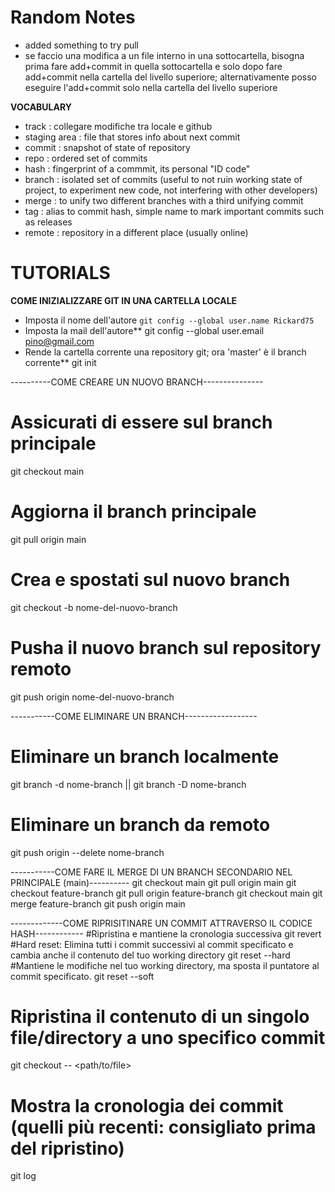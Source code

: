 # Random Notes
- added something to try pull
- se faccio una modifica a un file interno in una sottocartella, bisogna prima fare add+commit in quella sottocartella e solo dopo fare add+commit nella cartella del livello superiore; alternativamente posso eseguire l'add+commit solo nella cartella del livello superiore

**VOCABULARY**
- track		:	collegare modifiche tra locale e github
- staging area	:	file that stores info about next commit
- commit		: 	snapshot of state of repository
- repo		:	ordered set of commits
- hash		:	fingerprint of a commmit, its personal "ID code"
- branch		:	isolated set of commits (useful to not ruin working state of project, to experiment new code, not interfering with other developers)
- merge		:	to unify two different branches with a third unifying commit
- tag		:	alias to commit hash, simple name to mark important commits such as releases
- remote		:	repository in a different place (usually online)

# TUTORIALS
**COME INIZIALIZZARE GIT IN UNA CARTELLA LOCALE**
- Imposta il nome dell'autore
`git config --global user.name Rickard75`	
- Imposta la mail dell'autore**
git config --global user.email pino@gmail.com		
- Rende la cartella corrente una repository git; ora 'master' è il branch corrente**
git init 						

----------COME CREARE UN NUOVO BRANCH---------------
# Assicurati di essere sul branch principale
git checkout main
# Aggiorna il branch principale
git pull origin main
# Crea e spostati sul nuovo branch
git checkout -b nome-del-nuovo-branch
# Pusha il nuovo branch sul repository remoto
git push origin nome-del-nuovo-branch

-----------COME ELIMINARE UN BRANCH------------------
# Eliminare un branch localmente
git branch -d nome-branch || git branch -D nome-branch
# Eliminare un branch da remoto
git push origin --delete nome-branch

-----------COME FARE IL MERGE DI UN BRANCH SECONDARIO NEL PRINCIPALE (main)----------
git checkout main
git pull origin main
git checkout feature-branch
git pull origin feature-branch
git checkout main
git merge feature-branch
git push origin main

-------------COME RIPRISITINARE UN COMMIT ATTRAVERSO IL CODICE HASH------------
#Ripristina e mantiene la cronologia successiva 
git revert <commit-hash>
#Hard reset: Elimina tutti i commit successivi al commit specificato e cambia anche il contenuto del tuo working directory
git reset --hard <commit-hash>
#Mantiene le modifiche nel tuo working directory, ma sposta il puntatore al commit specificato.
git reset --soft <commit-hash>
# Ripristina il contenuto di un singolo file/directory a uno specifico commit
git checkout <commit-hash> -- <path/to/file>
# Mostra la cronologia dei commit (quelli più recenti: consigliato prima del ripristino)
git log

